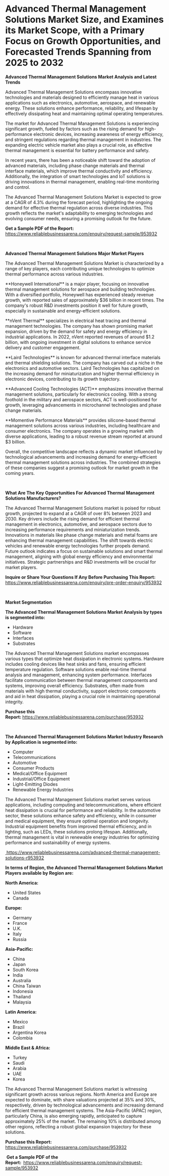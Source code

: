 <p><h1>Advanced Thermal Management Solutions Market Size, and Examines its Market Scope, with a Primary Focus on Growth Opportunities, and Forecasted Trends Spanning from 2025 to 2032</h1></p><p><strong>Advanced Thermal Management Solutions Market Analysis and Latest Trends</strong></p>
<p><p>Advanced Thermal Management Solutions encompass innovative technologies and materials designed to efficiently manage heat in various applications such as electronics, automotive, aerospace, and renewable energy. These solutions enhance performance, reliability, and lifespan by effectively dissipating heat and maintaining optimal operating temperatures.</p><p>The market for Advanced Thermal Management Solutions is experiencing significant growth, fueled by factors such as the rising demand for high-performance electronic devices, increasing awareness of energy efficiency, and stringent regulations regarding thermal management in industries. The expanding electric vehicle market also plays a crucial role, as effective thermal management is essential for battery performance and safety.</p><p>In recent years, there has been a noticeable shift toward the adoption of advanced materials, including phase change materials and thermal interface materials, which improve thermal conductivity and efficiency. Additionally, the integration of smart technologies and IoT solutions is driving innovations in thermal management, enabling real-time monitoring and control.</p><p>The Advanced Thermal Management Solutions Market is expected to grow at a CAGR of 4.3% during the forecast period, highlighting the ongoing demand for effective thermal regulation across diverse industries. This growth reflects the market's adaptability to emerging technologies and evolving consumer needs, ensuring a promising outlook for the future.</p></p>
<p><strong>Get a Sample PDF of the Report:&nbsp;</strong> <a href="https://www.reliablebusinessarena.com/enquiry/request-sample/953932?utm_campaign=3453&utm_medium=2&utm_source=Github&utm_content=ia&utm_term=18042025&utm_id=advanced-thermal-management-solutions">https://www.reliablebusinessarena.com/enquiry/request-sample/953932</a></p>
<p>&nbsp;</p>
<p><strong>Advanced Thermal Management Solutions Major Market Players</strong></p>
<p><p>The Advanced Thermal Management Solutions Market is characterized by a range of key players, each contributing unique technologies to optimize thermal performance across various industries.</p><p>**Honeywell International** is a major player, focusing on innovative thermal management solutions for aerospace and building technologies. With a diversified portfolio, Honeywell has experienced steady revenue growth, with reported sales of approximately $36 billion in recent times. The company's robust R&D investments position it well for future growth, especially in sustainable and energy-efficient solutions.</p><p>**nVent Thermal** specializes in electrical heat tracing and thermal management technologies. The company has shown promising market expansion, driven by the demand for safety and energy efficiency in industrial applications. In 2022, nVent reported revenues of around $1.2 billion, with ongoing investment in digital solutions to enhance service delivery and customer engagement.</p><p>**Laird Technologies** is known for advanced thermal interface materials and thermal shielding solutions. The company has carved out a niche in the electronics and automotive sectors. Laird Technologies has capitalized on the increasing demand for miniaturization and higher thermal efficiency in electronic devices, contributing to its growth trajectory.</p><p>**Advanced Cooling Technologies (ACT)** emphasizes innovative thermal management solutions, particularly for electronics cooling. With a strong foothold in the military and aerospace sectors, ACT is well-positioned for growth, leveraging advancements in microchannel technologies and phase change materials.</p><p>**Momentive Performance Materials** provides silicone-based thermal management solutions across various industries, including healthcare and consumer electronics. The company operates in a growing market with diverse applications, leading to a robust revenue stream reported at around $3 billion.</p><p>Overall, the competitive landscape reflects a dynamic market influenced by technological advancements and increasing demand for energy-efficient thermal management solutions across industries. The combined strategies of these companies suggest a promising outlook for market growth in the coming years.</p></p>
<p>&nbsp;</p>
<p><strong>What Are The Key Opportunities For Advanced Thermal Management Solutions Manufacturers?</strong></p>
<p><p>The Advanced Thermal Management Solutions market is poised for robust growth, projected to expand at a CAGR of over 8% between 2023 and 2030. Key drivers include the rising demand for efficient thermal management in electronics, automotive, and aerospace sectors due to increasing performance requirements and miniaturization trends. Innovations in materials like phase change materials and metal foams are enhancing thermal management capabilities. The shift towards electric vehicles and renewable energy technologies further propels demand. Future outlook indicates a focus on sustainable solutions and smart thermal management, aligning with global energy efficiency and environmental initiatives. Strategic partnerships and R&D investments will be crucial for market players.</p></p>
<p><strong>Inquire or Share Your Questions If Any Before Purchasing This Report:</strong> <a href="https://www.reliablebusinessarena.com/enquiry/pre-order-enquiry/953932?utm_campaign=3453&utm_medium=2&utm_source=Github&utm_content=ia&utm_term=18042025&utm_id=advanced-thermal-management-solutions">https://www.reliablebusinessarena.com/enquiry/pre-order-enquiry/953932</a></p>
<p>&nbsp;</p>
<p><strong>Market Segmentation</strong></p>
<p><strong>The Advanced Thermal Management Solutions Market Analysis by types is segmented into:</strong></p>
<p><ul><li>Hardware</li><li>Software</li><li>Interfaces</li><li>Substrates</li></ul></p>
<p><p>The Advanced Thermal Management Solutions market encompasses various types that optimize heat dissipation in electronic systems. Hardware includes cooling devices like heat sinks and fans, ensuring efficient temperature regulation. Software solutions enable real-time thermal analysis and management, enhancing system performance. Interfaces facilitate communication between thermal management components and systems, improving overall efficiency. Substrates, often made from materials with high thermal conductivity, support electronic components and aid in heat dissipation, playing a crucial role in maintaining operational integrity.</p></p>
<p><strong>Purchase this Report:&nbsp;</strong><a href="https://www.reliablebusinessarena.com/purchase/953932?utm_campaign=3453&utm_medium=2&utm_source=Github&utm_content=ia&utm_term=18042025&utm_id=advanced-thermal-management-solutions">https://www.reliablebusinessarena.com/purchase/953932</a></p>
<p>&nbsp;</p>
<p><strong>The Advanced Thermal Management Solutions Market Industry Research by Application is segmented into:</strong></p>
<p><ul><li>Computer</li><li>Telecommunications</li><li>Automotive</li><li>Consumer Products</li><li>Medical/Office Equipment</li><li>Industrial/Office Equipment</li><li>Light-Emitting Diodes</li><li>Renewable Energy Industries</li></ul></p>
<p><p>The Advanced Thermal Management Solutions market serves various applications, including computing and telecommunications, where efficient heat dissipation is crucial for performance and reliability. In the automotive sector, these solutions enhance safety and efficiency, while in consumer and medical equipment, they ensure optimal operation and longevity. Industrial equipment benefits from improved thermal efficiency, and in lighting, such as LEDs, these solutions prolong lifespan. Additionally, thermal management is vital in renewable energy industries for optimizing performance and sustainability of energy systems.</p></p>
<p><a href="https://www.reliablebusinessarena.com/advanced-thermal-management-solutions-r953932?utm_campaign=3453&utm_medium=2&utm_source=Github&utm_content=ia&utm_term=18042025&utm_id=advanced-thermal-management-solutions">&nbsp;https://www.reliablebusinessarena.com/advanced-thermal-management-solutions-r953932</a></p>
<p><strong>In terms of Region, the Advanced Thermal Management Solutions Market Players available by Region are:</strong></p>
<p>
    <p> <strong> North America: </strong>
        <ul>
            <li>United States</li>
            <li>Canada</li>
        </ul>
        </p> 
    <p> <strong> Europe: </strong>
        <ul>
            <li>Germany</li>
            <li>France</li>
            <li>U.K.</li>
            <li>Italy</li>
            <li>Russia</li>
        </ul>
        </p> 
    <p> <strong> Asia-Pacific: </strong>
        <ul>
            <li>China</li>
            <li>Japan</li>
            <li>South Korea</li>
            <li>India</li>
            <li>Australia</li>
            <li>China Taiwan</li>
            <li>Indonesia</li>
            <li>Thailand</li>
            <li>Malaysia</li>
        </ul>
        </p> 
    <p> <strong> Latin America: </strong>
        <ul>
            <li>Mexico</li>
            <li>Brazil</li>
            <li>Argentina Korea</li>
            <li>Colombia</li>
        </ul>
        </p> 
    <p> <strong> Middle East & Africa: </strong>
        <ul>
            <li>Turkey</li>
            <li>Saudi</li>
            <li>Arabia</li>
            <li>UAE</li>
            <li>Korea</li>
        </ul>
    </p>
    </p>
<p><p>The Advanced Thermal Management Solutions market is witnessing significant growth across various regions. North America and Europe are expected to dominate, with share valuations projected at 35% and 30%, respectively, driven by technological advancements and increasing demand for efficient thermal management systems. The Asia-Pacific (APAC) region, particularly China, is also emerging rapidly, anticipated to capture approximately 25% of the market. The remaining 10% is distributed among other regions, reflecting a robust global expansion trajectory for these solutions.</p></p>
<p><strong>Purchase this Report: </strong><a href="https://www.reliablebusinessarena.com/purchase/953932?utm_campaign=3453&utm_medium=2&utm_source=Github&utm_content=ia&utm_term=18042025&utm_id=advanced-thermal-management-solutions">https://www.reliablebusinessarena.com/purchase/953932</a></p>
<p>&nbsp;<strong>Get a Sample PDF of the Report:&nbsp;&nbsp;</strong><a href="https://www.reliablebusinessarena.com/enquiry/request-sample/953932?utm_campaign=3453&utm_medium=2&utm_source=Github&utm_content=ia&utm_term=18042025&utm_id=advanced-thermal-management-solutions">https://www.reliablebusinessarena.com/enquiry/request-sample/953932</a></p>
<p><strong></strong></p>
<p><p></p><p></p><p></p></p>